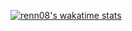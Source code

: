 [![renn08's wakatime stats](https://github-readme-stats-peach-two.vercel.app/api/wakatime?username=renn08)](https://github.com/anuraghazra/github-readme-stats)



